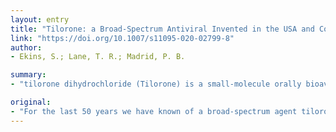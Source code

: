 ```yaml
---
layout: entry
title: "Tilorone: a Broad-Spectrum Antiviral Invented in the USA and Commercialized in Russia and beyond"
link: "https://doi.org/10.1007/s11095-020-02799-8"
author:
- Ekins, S.; Lane, T. R.; Madrid, P. B.

summary:
- "tilorone dihydrochloride (Tilorone) is a small-molecule orally bioavailable drug. It was originally discovered in the USA and is currently used clinically as an antiviral in Russia and the Ukraine. Over the years there have been numerous clinical and non-clinical reports of its broad-spectrum agent activity."

original:
- "For the last 50 years we have known of a broad-spectrum agent tilorone dihydrochloride (Tilorone). This is a small-molecule orally bioavailable drug that was originally discovered in the USA and is currently used clinically as an antiviral in Russia and the Ukraine. Over the years there have been numerous clinical and non-clinical reports of its broad spectrum of antiviral activity. More recently we have identified additional promising antiviral activities against Middle East Respiratory Syndrome, Chikungunya, Ebola and Marburg which highlights that this old drug may have other uses against new viruses. This may in turn inform the types of drugs that we need for virus outbreaks such as for the new coronavirus severe acute respiratory syndrome coronavirus 2 (SARS-CoV-2). Tilorone has been long neglected by the west in many respects but it deserves further reassessment in light of current and future needs for broad-spectrum antivirals."
---
```



